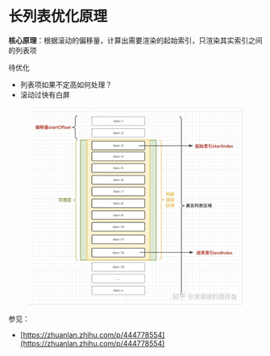 # 长列表优化原理



**核心原理**：根据滚动的偏移量，计算出需要渲染的起始索引，只渲染其实索引之间的列表项

待优化

* 列表项如果不定高如何处理？
* 滚动过快有白屏

<figure><img src="../.gitbook/assets/image (1).png" alt=""><figcaption></figcaption></figure>

参见：

* [https://zhuanlan.zhihu.com/p/444778554](https://zhuanlan.zhihu.com/p/444778554)

